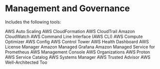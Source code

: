 # Management and Governance

Includes the following tools:

AWS Auto Scaling
AWS CloudFormation
AWS CloudTrail
Amazon CloudWatch
AWS Command Line Interface (AWS CLI)
AWS Compute Optimizer
AWS Config
AWS Control Tower
AWS Health Dashboard
AWS License Manager
Amazon Managed Grafana
Amazon Managed Service for Prometheus
AWS Management Console
AWS Organizations
AWS Proton
AWS Service Catalog
AWS Systems Manager
AWS Trusted Advisor
AWS Well-Architected Too